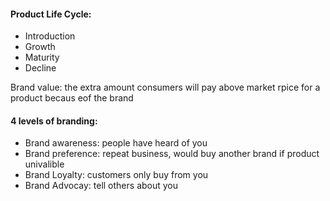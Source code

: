 #### Product Life Cycle:
 - Introduction
 - Growth
 - Maturity
 - Decline

Brand value: the extra amount consumers will pay above market rpice for a product becaus eof the brand

#### 4 levels of branding: 
 - Brand awareness: people have heard of you
 - Brand preference: repeat business, would buy another brand if product univalible
 - Brand Loyalty: customers only buy from you
 - Brand Advocay: tell others about you
<!--stackedit_data:
eyJoaXN0b3J5IjpbLTY1Mzg5MTYwMywtNjc5NTMzMzU1XX0=
-->